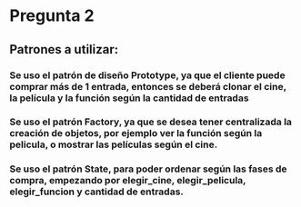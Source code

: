 # Pregunta 2
## Patrones a utilizar:
### Se uso el patrón de diseño Prototype, ya que el cliente puede comprar más de 1 entrada, entonces se deberá clonar el cine, la película y la función según la cantidad de entradas
### Se uso el patrón Factory, ya que se desea tener centralizada la creación de objetos, por ejemplo ver la función según la pelicula, o mostrar las películas según el cine.
### Se uso el patrón State, para poder ordenar según las fases de compra, empezando por elegir_cine, elegir_pelicula, elegir_funcion y cantidad de entradas.
